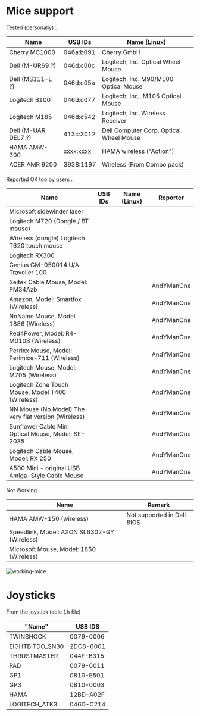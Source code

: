 # Mice support

Tested (personally) :

| Name | USB IDs | Name (Linux) |
| --- | --- | --- |
| Cherry MC1000 | 046a:b091 | Cherry GmbH |
| Dell (M-UR69 ?) | 046d:c00c | Logitech, Inc. Optical Wheel Mouse |
| Dell (MS111-L ?) | 046d:c05a  | Logitech, Inc. M90/M100 Optical Mouse |
| Logitech B100 | 046d:c077 | Logitech, Inc,. M105 Optical Mouse |
| Logitech M185 | 046d:c542 | Logitech, Inc. Wireless Receiver |
| Dell (M-UAR DEL7 ?) | 413c:3012 | Dell Computer Corp. Optical Wheel Mouse |
| HAMA AMW-300 | xxxx:xxxx | HAMA wireless ("Action") |
| ACER AMR 9200 | 3938:1197 | Wireless (From Combo pack) |

Reported OK too by users :

| Name | USB IDs | Name (Linux) | Reporter |
| --- | --- | --- | --- |
| Microsoft sidewinder laser | | | |
| Logitech M720 (Dongle / BT mouse) | | | |
| Wireless (dongle) Logitech T620 touch mouse | | | |
| Logitech RX300 | | | |
| Genius GM-050014 U/A  Traveller 100 | | | |
| Seitek Cable Mouse, Model: PM34Azb | | | AndYManOne |
| Amazon, Model: Smartfox (Wireless) | | | AndYManOne |
| NoName Mouse, Model 1886 (Wireless) | | | AndYManOne |
| Red4Power, Model: R4-M010B (Wireless) | | | AndYManOne |
| Perrixx Mouse, Model: Perimice-711 (Wireless) | | | AndYManOne |
| Logitech Mouse, Model: M705 (Wireless) | | | AndYManOne |
| Logitech Zone Touch Mouse, Model T400 (Wireless) | | | AndYManOne |
| NN Mouse (No Model) The very flat version (Wireless) | | | AndYManOne |
| Sunflower Cable Mini Optical Mouse, Model: SF-2035 | | | AndYManOne |
| Logitech Cable Mouse, Model: RX 250 | | | AndYManOne |
| A500 Mini - original USB Amiga-Style Cable Mouse | | | AndYManOne |

Not Working

| Name | Remark |
| --- | --- |
| HAMA AMW-150 (wireless) | Not supported in Dell BIOS |
| Speedlink, Model: AXON SL6302-GY (Wireless) | |
| Microsoft Mouse, Model: 1850 (Wireless)  | |

![working-mice](https://github.com/jjmz/Atari-Quadrature-USB-Mouse-Adapter/blob/v2-platformio/doc/working-mice.jpg)

# Joysticks

From the joystick table (.h file)

| "Name" | USB IDS |
| --- | --- |
| TWINSHOCK |	0079-0006 |
| EIGHTBITDO_SN30 | 2DC8-6001	|
| THRUSTMASTER | 044F-B315 |
| PAD | 0079-0011 |
| GP1 | 0810-E501 |
| GP3 | 0810-0003 |
| HAMA | 12BD-A02F |
| LOGITECH_ATK3 | 046D-C214 |

